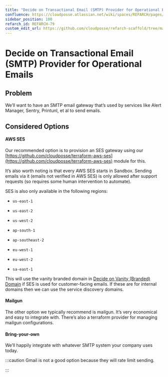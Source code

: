 ```yaml
---
title: "Decide on Transactional Email (SMTP) Provider for Operational Emails"
confluence: https://cloudposse.atlassian.net/wiki/spaces/REFARCH/pages/1175650562/REFARCH-79+-+Decide+on+Transactional+Email+%28SMTP%29+Provider+for+Operational+Emails
sidebar_position: 100
refarch_id: REFARCH-79
custom_edit_url: https://github.com/cloudposse/refarch-scaffold/tree/main/docs/docs/fundamentals/design-decisions/foundational-platform/decide-on-transactional-email-smtp-provider-for-operational-email.md
---
```


# Decide on Transactional Email (SMTP) Provider for Operational Emails

## Problem
We’ll want to have an SMTP email gateway that’s used by services like Alert Manager, Sentry, Printunl, et al to send emails.

## Considered Options

#### AWS SES
Our recommended option is to provision an SES gateway using our [https://github.com/cloudposse/terraform-aws-ses](https://github.com/cloudposse/terraform-aws-ses) module for this.

It’s also worth noting is that every AWS SES starts in Sandbox. Sending emails via it (emails not verified in AWS SES) is only allowed after support requests (so requires some human intervention to automate).

SES is also only available in the following regions:

- `us-east-1`

- `us-east-2`

- `us-west-2`

- `ap-south-1`

- `ap-southeast-2`

- `eu-west-1`

- `eu-west-2`

- `sa-east-1`

This will use the vanity branded domain in [Decide on Vanity (Branded) Domain](/reference-architecture/fundamentals/design-decisions/foundational-platform/decide-on-vanity-branded-domain) if SES is used for customer-facing emails. If these are for internal domains then we can use the service discovery domains.

#### Mailgun
The other option we typically recommend is mailgun. It’s very economical and easy to integrate with. There’s also a terraform provider for managing mailgun configurations.

#### Bring-your-own
We’ll happily integrate with whatever SMTP system your company uses today.

:::caution
Gmail is not a good option because they will rate limit sending.

:::


